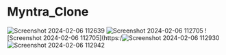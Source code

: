 # Myntra_Clone
![Screenshot 2024-02-06 112639](https://github.com/parikajain09/Myntra_Clone/assets/150047644/5e1338ac-afff-417a-a906-fcbe160c77f7)
![Screenshot 2024-02-06 112705](https://github.com/parikajain09/Myntra_Clone/assets/150047644/71c1d59d-4860-4a6e-8c09-04dcfef6b0f5)
![Screenshot 2024-02-06 112705](https:/![Screenshot 2024-02-06 112930](https://github.com/parikajain09/Myntra_Clone/assets/150047644/66be0637-befd-4b42-92fb-b9543518aeb5)
![Screenshot 2024-02-06 112942](https://github.com/parikajain09/Myntra_Clone/assets/150047644/930d5c31-ab92-4477-9140-be3ac23997b1)
